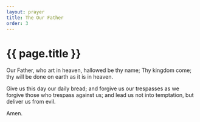 ```yaml
---
layout: prayer
title: The Our Father
order: 3
---
```

# {{ page.title }}

Our Father, who art in heaven,
hallowed be thy name;
Thy kingdom come;
thy will be done on earth as it is in heaven.

Give us this day our daily bread;
and forgive us our trespasses
as we forgive those who trespass
against us;
and lead us not into temptation,
but deliver us from evil.

Amen.
